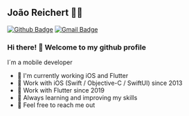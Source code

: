 ## João Reichert :man_technologist:

[![Github Badge](https://img.shields.io/badge/-Github-000?style=flat-square&logo=Github&logoColor=white&link=https://github.com/reeichert)](https://github.com/reeichert)
[![Gmail Badge](https://img.shields.io/badge/-Gmail-c14438?style=flat-square&logo=Gmail&logoColor=white&link=mailto:joaoreichert94@gmail.com)](mailto:joaoreichert94@gmail.com)
<!-- [![Linkedin Badge](https://img.shields.io/badge/-LinkedIn-blue?style=flat-square&logo=Linkedin&logoColor=white&link=https://www.linkedin.com/in/reeichert/)](https://www.linkedin.com/in/reeichert/) -->

### Hi there! 👋 Welcome to my github profile

I´m a mobile developer 

 - 📲 I'm currently working iOS and Flutter
 - 🌱 Work with iOS (Swift / Objective-C / SwiftUI) since 2013
 - 🐥 Work with Flutter since 2019
 - 🚀 Always learning and improving my skills
 - 💬 Feel free to reach me out
